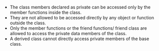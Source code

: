 - The class members declared as private can be accessed only by the member functions inside the class. 
- They are not allowed to be accessed directly by any object or function outside the class. 
- Only the member functions or the friend functions/ friend class are allowed to access the private data members of the class.
- A derived class cannot directly access private members of the base class.

